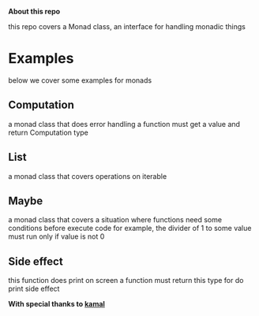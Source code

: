 **About this repo**

this repo covers a Monad class, an interface for handling monadic things

# Examples

below we cover some examples for monads

## Computation

a monad class that does error handling
a function must get a value and return Computation type

## List

a monad class that covers operations on iterable

## Maybe

a monad class that covers a situation where functions need some conditions before execute code
for example, the divider of 1 to some value must run only if value is not 0

## Side effect

this function does print on screen
a function must return this type for do print side effect

**With special thanks to [kamal](https://github.com/kamalfarahani)**
